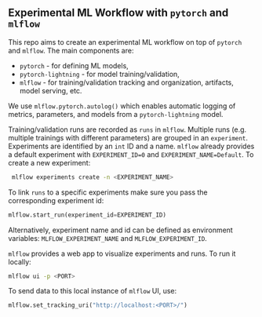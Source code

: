 ## Experimental ML Workflow with `pytorch` and `mlflow`

This repo aims to create an experimental ML workflow on top of `pytorch` and `mlflow`. The main components are:

* `pytorch` - for defining ML models,
* `pytorch-lightning` - for model training/validation,
* `mlflow` - for training/validation tracking and organization, artifacts, model serving, etc.

We use `mlflow.pytorch.autolog()` which enables automatic logging of metrics, parameters, and models from a 
`pytorch-lightning` model. 

Training/validation runs are recorded as `runs` in `mlflow`. Multiple runs (e.g. multiple trainings with different 
parameters) are grouped in an `experiment`. Experiments are identified by an `int` ID and a name. `mlflow` already 
provides a default experiment with `EXPERIMENT_ID=0` and `EXPERIMENT_NAME=Default`. To create a new experiment:

```bash
 mlflow experiments create -n <EXPERIMENT_NAME>
```

To link `runs` to a specific experiments make sure you pass the corresponding experiment id:

```python
mlflow.start_run(experiment_id=EXPERIMENT_ID)
```

Alternatively, experiment name and id can be defined as environment variables: 
`MLFLOW_EXPERIMENT_NAME` and `MLFLOW_EXPERIMENT_ID`.

`mlflow` provides a web app to visualize experiments and runs. To run it locally:

```bash
mlflow ui -p <PORT>
```

To send data to this local instance of `mlflow` UI, use:

```python
mlflow.set_tracking_uri("http://localhost:<PORT>/")
```
